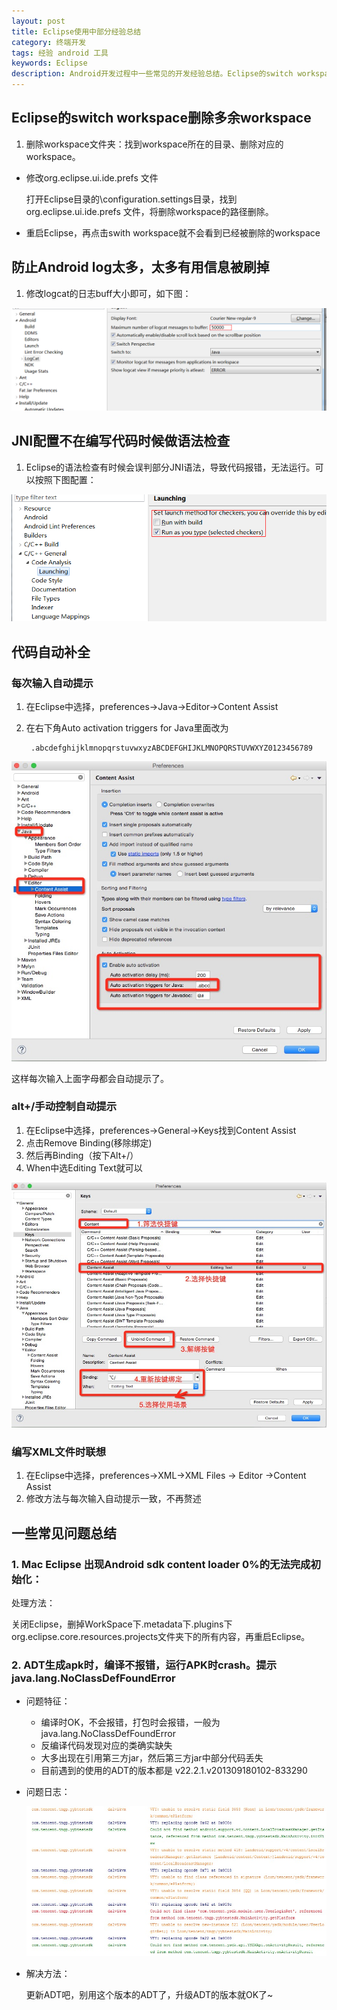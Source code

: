 ```yaml
---
layout: post
title: Eclipse使用中部分经验总结
category: 终端开发
tags: 经验 android 工具
keywords: Eclipse
description: Android开发过程中一些常见的开发经验总结。Eclipse的switch workspace删除多余workspace,防止Android log太多，太多有用信息被刷掉,JNI配置不在编写代码时候做语法检查
---
```


## Eclipse的switch workspace删除多余workspace

1. 删除workspace文件夹：找到workspace所在的目录、删除对应的workspace。

- 修改org.eclipse.ui.ide.prefs 文件

	打开Eclipse目录的\configuration\.settings目录，找到org.eclipse.ui.ide.prefs 文件，将删除workspace的路径删除。
- 重启Eclipse，再点击swith workspace就不会看到已经被删除的workspace

## 防止Android log太多，太多有用信息被刷掉

1. 修改logcat的日志buff大小即可，如下图：

![logcat的日志buff配置](../public/images/logcat-buff.png "logcat的日志buff 配置")

## JNI配置不在编写代码时候做语法检查

1. Eclipse的语法检查有时候会误判部分JNI语法，导致代码报错，无法运行。可以按照下图配置：

![C++配置检查](../public/images/eclipse-C++.png "C++配置检查")

## 代码自动补全

### 每次输入自动提示

1. 在Eclipse中选择，preferences->Java->Editor->Content Assist
2. 在右下角Auto activation triggers for Java里面改为

		.abcdefghijklmnopqrstuvwxyzABCDEFGHIJKLMNOPQRSTUVWXYZ0123456789

![代码自动补全](../public/images/Eclipse-Assist.png "代码自动补全")

这样每次输入上面字母都会自动提示了。

### alt+/手动控制自动提示

1. 在Eclipse中选择，preferences->General->Keys找到Content Assist
2. 点击Remove Binding(移除绑定)
3. 然后再Binding（按下Alt+/）
4. When中选Editing Text就可以

![代码自动补全](../public/images/Eclipse-keySet.png "代码自动补全")

### 编写XML文件时联想

1. 在Eclipse中选择，preferences->XML->XML Files -> Editor ->Content Assist
2. 修改方法与每次输入自动提示一致，不再赘述


## 一些常见问题总结

### 1. Mac Eclipse 出现Android sdk content loader 0%的无法完成初始化：

处理方法：

关闭Eclipse，删掉WorkSpace下.metadata下.plugins下org.eclipse.core.resources.projects文件夹下的所有内容，再重启Eclipse。

### 2. ADT生成apk时，编译不报错，运行APK时crash。提示 java.lang.NoClassDefFoundError

- 问题特征：

	- 编译时OK，不会报错，打包时会报错，一般为java.lang.NoClassDefFoundError
	- 反编译代码发现对应的类确实缺失
	- 大多出现在引用第三方jar，然后第三方jar中部分代码丢失
	- 目前遇到的使用的ADT的版本都是 v22.2.1.v201309180102-833290 

- 问题日志：

	![编译不报错，运行APK时crash日志](../public/images/Eclipse-adt-version-crash.jpg "编译不报错，运行APK时crash日志")

	
- 解决方法：

	更新ADT吧，别用这个版本的ADT了，升级ADT的版本就OK了~
	